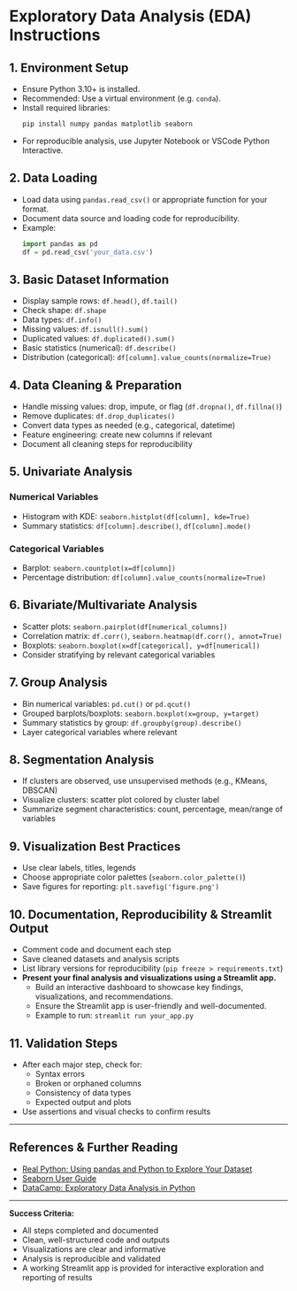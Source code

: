 # Exploratory Data Analysis (EDA) Instructions

## 1. Environment Setup

- Ensure Python 3.10+ is installed.
- Recommended: Use a virtual environment (e.g. `conda`).
- Install required libraries:
  ```bash
  pip install numpy pandas matplotlib seaborn
  ```
- For reproducible analysis, use Jupyter Notebook or VSCode Python Interactive.

## 2. Data Loading

- Load data using `pandas.read_csv()` or appropriate function for your format.
- Document data source and loading code for reproducibility.
- Example:
  ```python
  import pandas as pd
  df = pd.read_csv('your_data.csv')
  ```

## 3. Basic Dataset Information

- Display sample rows: `df.head()`, `df.tail()`
- Check shape: `df.shape`
- Data types: `df.info()`
- Missing values: `df.isnull().sum()`
- Duplicated values: `df.duplicated().sum()`
- Basic statistics (numerical): `df.describe()`
- Distribution (categorical): `df[column].value_counts(normalize=True)`

## 4. Data Cleaning & Preparation

- Handle missing values: drop, impute, or flag (`df.dropna()`, `df.fillna()`)
- Remove duplicates: `df.drop_duplicates()`
- Convert data types as needed (e.g., categorical, datetime)
- Feature engineering: create new columns if relevant
- Document all cleaning steps for reproducibility

## 5. Univariate Analysis

### Numerical Variables

- Histogram with KDE: `seaborn.histplot(df[column], kde=True)`
- Summary statistics: `df[column].describe()`, `df[column].mode()`

### Categorical Variables

- Barplot: `seaborn.countplot(x=df[column])`
- Percentage distribution: `df[column].value_counts(normalize=True)`

## 6. Bivariate/Multivariate Analysis

- Scatter plots: `seaborn.pairplot(df[numerical_columns])`
- Correlation matrix: `df.corr()`, `seaborn.heatmap(df.corr(), annot=True)`
- Boxplots: `seaborn.boxplot(x=df[categorical], y=df[numerical])`
- Consider stratifying by relevant categorical variables

## 7. Group Analysis

- Bin numerical variables: `pd.cut()` or `pd.qcut()`
- Grouped barplots/boxplots: `seaborn.boxplot(x=group, y=target)`
- Summary statistics by group: `df.groupby(group).describe()`
- Layer categorical variables where relevant

## 8. Segmentation Analysis

- If clusters are observed, use unsupervised methods (e.g., KMeans, DBSCAN)
- Visualize clusters: scatter plot colored by cluster label
- Summarize segment characteristics: count, percentage, mean/range of variables

## 9. Visualization Best Practices

- Use clear labels, titles, legends
- Choose appropriate color palettes (`seaborn.color_palette()`)
- Save figures for reporting: `plt.savefig('figure.png')`

## 10. Documentation, Reproducibility & Streamlit Output

- Comment code and document each step
- Save cleaned datasets and analysis scripts
- List library versions for reproducibility (`pip freeze > requirements.txt`)
- **Present your final analysis and visualizations using a Streamlit app.**
  - Build an interactive dashboard to showcase key findings, visualizations, and recommendations.
  - Ensure the Streamlit app is user-friendly and well-documented.
  - Example to run: `streamlit run your_app.py`

## 11. Validation Steps

- After each major step, check for:
  - Syntax errors
  - Broken or orphaned columns
  - Consistency of data types
  - Expected output and plots
- Use assertions and visual checks to confirm results

---

## References & Further Reading

- [Real Python: Using pandas and Python to Explore Your Dataset](https://realpython.com/pandas-python-explore-dataset/)
- [Seaborn User Guide](https://seaborn.pydata.org/tutorial.html)
- [DataCamp: Exploratory Data Analysis in Python](https://www.datacamp.com/tutorial/exploratory-data-analysis-python)

---

**Success Criteria:**

- All steps completed and documented
- Clean, well-structured code and outputs
- Visualizations are clear and informative
- Analysis is reproducible and validated
- A working Streamlit app is provided for interactive exploration and reporting of results
